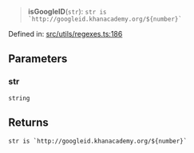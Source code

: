 > **isGoogleID**(`str`): `` str is `http://googleid.khanacademy.org/${number}` ``

Defined in: [src/utils/regexes.ts:186](https://github.com/bhavjitChauhan/khan-api/blob/67d30ab4498111952301bcaddbef9a132bf75105/src/utils/regexes.ts#L186)

## Parameters

### str

`string`

## Returns

`` str is `http://googleid.khanacademy.org/${number}` ``
